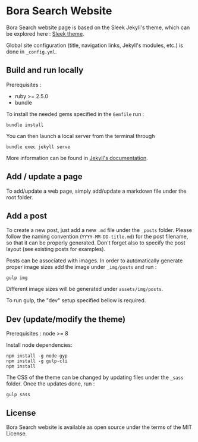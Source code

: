 # Bora Search Website
Bora Search website page is based on the Sleek Jekyll's theme, which can be explored
here : [Sleek theme](https://github.com/janczizikow/sleek).

Global site configuration (title, navigation links, Jekyll's modules, etc.) is done in `_config.yml`.

## Build and run locally
Prerequisites :
- ruby >= 2.5.0
- bundle

To install the needed gems specified in the `Gemfile` run :
```Shell
bundle install
```

You can then launch a local server from the terminal through 
```Shell
bundle exec jekyll serve
```

More information can be found in [Jekyll's documentation](https://jekyllrb.com/docs/installation/).

## Add / update a page
To add/update a web page, simply add/update a markdown file under the root folder.

## Add a post
To create a new post, just add a new `.md` file under the `_posts` folder. Please follow the naming convention 
(`YYYY-MM-DD-title.md`) for the post filename, so that it can be properly generated. Don't forget also to specify the
 post layout (see existing posts for examples).

Posts can be associated with images. In order to automatically generate proper image sizes add the image under 
`_img/posts` and run : 
```Shell
gulp img
```
Different image sizes will be generated under `assets/img/posts`. 

To run gulp, the "dev" setup specified bellow is required.

## Dev (update/modify the theme)

Prerequisites : node >= 8 

Install node dependencies: 
```Shell
npm install -g node-gyp
npm install -g gulp-cli
npm install
```

The CSS of the theme can be changed by updating files under the `_sass` folder. Once the updates done, run : 
```Shell
gulp sass
```

## License

Bora Search website is available as open source under the terms of the MIT License.
